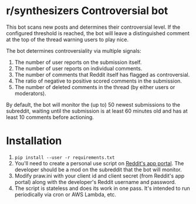 # r/synthesizers Controversial bot

This bot scans new posts and determines their controversial level. If the configured threshold is reached, the bot will leave a distinguished comment at the top of the thread warning users to play nice.

The bot determines controversiality via multiple signals:   

1. The number of user reports on the submission itself.
2. The number of user reports on individual comments.
3. The number of comments that Reddit itself has flagged as controversial.
4. The ratio of negative to positive scored comments in the submission.
5. The number of deleted comments in the thread (by either users or moderators).

By default, the bot will monitor the (up to) 50 newest submissions to the subreddit, waiting until the submission is at least 60 minutes old and has at least 10 comments before actioning.

# Installation

1. `pip install --user -r requirements.txt`
2. You'll need to create a personal use script on [Reddit's app portal](https://ssl.reddit.com/prefs/apps/). The developer should be a mod on the subreddit that the bot will monitor.
3. Modify praw.ini with your client id and client secret (from Reddit's app portal) along with the developer's Reddit username and password.
4. The script is stateless and does its work in one pass. It's intended to run periodically via cron or AWS Lambda, etc.

